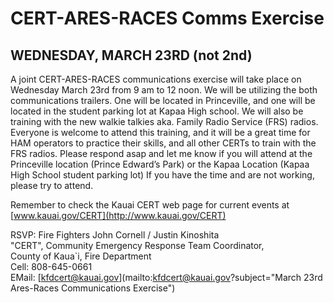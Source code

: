 # CERT-ARES-RACES Comms Exercise

## WEDNESDAY, MARCH **23RD** (not 2nd)

A joint CERT-ARES-RACES communications exercise will take place on
Wednesday March 23rd from 9 am to 12 noon.  We will be utilizing the
both communications trailers.  One will be located in Princeville, and
one will be located in the student parking lot at Kapaa High school.
We will also be training with the new walkie talkies aka. Family Radio
Service (FRS) radios.  Everyone is welcome to attend this training,
and it will be a great time for HAM operators to practice their
skills, and all other CERTs to train with the FRS radios.  Please
respond asap and let me know if you will attend at the Princeville
location (Prince Edward’s Park) or the Kapaa Location (Kapaa High
School student parking lot) If you have the time and are not working,
please try to attend.

Remember to check the Kauai CERT web page for current events at
[www.kauai.gov/CERT](http://www.kauai.gov/CERT)

RSVP:
Fire Fighters John Cornell / Justin Kinoshita<br>
"CERT", Community Emergency Response Team Coordinator,<br>
County of Kaua`i, Fire Department<br>
Cell: 808-645-0661<br>
EMail: [kfdcert@kauai.gov](mailto:kfdcert@kauai.gov?subject="March 23rd Ares-Races Communications Exercise")<br>
